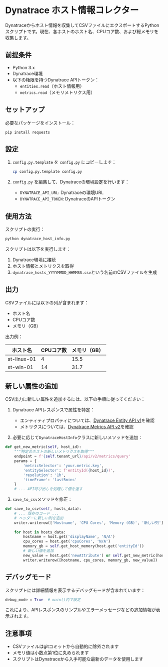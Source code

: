 # Dynatrace ホスト情報コレクター

Dynatraceからホスト情報を収集してCSVファイルにエクスポートするPythonスクリプトです。現在、各ホストのホスト名、CPUコア数、および総メモリを収集します。

## 前提条件

- Python 3.x
- Dynatrace環境
- 以下の権限を持つDynatrace APIトークン：
  - `entities.read`（ホスト情報用）
  - `metrics.read`（メモリメトリクス用）

## セットアップ

必要なパッケージをインストール：
```bash
pip install requests
```

## 設定

1. `config.py.template` を `config.py` にコピーします：
   ```bash
   cp config.py.template config.py
   ```

2. `config.py` を編集して、Dynatraceの環境設定を行います：
   - `DYNATRACE_API_URL`: Dynatraceの環境URL
   - `DYNATRACE_API_TOKEN`: DynatraceのAPIトークン

## 使用方法

スクリプトの実行：
```bash
python dynatrace_host_info.py
```

スクリプトは以下を実行します：
1. Dynatrace環境に接続
2. ホスト情報とメトリクスを取得
3. `dynatrace_hosts_YYYYMMDD_HHMMSS.csv`という名前のCSVファイルを生成

## 出力

CSVファイルには以下の列が含まれます：
- ホスト名
- CPUコア数
- メモリ（GB）

出力例：

| ホスト名    | CPUコア数 | メモリ（GB） |
|------------|-----------|-------------|
| st-linux-01| 4         | 15.5        |
| st-win-01  | 14        | 31.7        |

## 新しい属性の追加

CSV出力に新しい属性を追加するには、以下の手順に従ってください：

1. Dynatrace APIレスポンスで属性を特定：
   - エンティティプロパティについては、[Dynatrace Entity API v1](https://www.dynatrace.com/support/help/dynatrace-api/environment-api/entity-v1)を確認
   - メトリクスについては、[Dynatrace Metrics API v2](https://www.dynatrace.com/support/help/dynatrace-api/environment-api/metric-v2)を確認

2. 必要に応じて`DynatraceHostInfo`クラスに新しいメソッドを追加：
```python
def get_new_metric(self, host_id):
    """特定のホストの新しいメトリクスを取得"""
    endpoint = f'{self.tenant_url}/api/v2/metrics/query'
    params = {
        'metricSelector': 'your.metric.key',
        'entitySelector': f'entityId({host_id})',
        'resolution': '1h',
        'timeFrame': 'last5mins'
    }
    # ... API呼び出しを処理して値を返す
```

3. `save_to_csv`メソッドを修正：
```python
def save_to_csv(self, hosts_data):
    # ... 既存のコード ...
    # ヘッダーに新しい列を追加
    writer.writerow(['Hostname', 'CPU Cores', 'Memory (GB)', '新しい列'])
    
    for host in hosts_data:
        hostname = host.get('displayName', 'N/A')
        cpu_cores = host.get('cpuCores', 'N/A')
        memory_gb = self.get_host_memory(host.get('entityId'))
        # 新しい値を追加
        new_value = host.get('newAttribute') or self.get_new_metric(host.get('entityId'))
        writer.writerow([hostname, cpu_cores, memory_gb, new_value])
```

## デバッグモード

スクリプトには詳細情報を表示するデバッグモードが含まれています：

```python
debug_mode = True  # main()内で設定
```

これにより、APIレスポンスのサンプルやエラーメッセージなどの追加情報が表示されます。

## 注意事項

- CSVファイルはgitコミットから自動的に除外されます
- メモリ値は小数点第1位に丸められます
- スクリプトはDynatraceから入手可能な最新のデータを使用します 